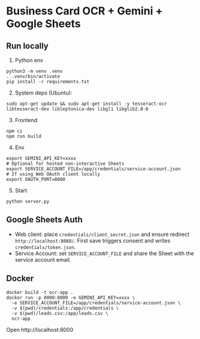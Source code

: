 # Business Card OCR + Gemini + Google Sheets

## Run locally
1. Python env
```
python3 -m venv .venv
. .venv/bin/activate
pip install -r requirements.txt
```
2. System deps (Ubuntu):
```
sudo apt-get update && sudo apt-get install -y tesseract-ocr libtesseract-dev libleptonica-dev libgl1 libglib2.0-0
```
3. Frontend
```
npm ci
npm run build
```
4. Env
```
export GEMINI_API_KEY=xxxx
# Optional for hosted non-interactive Sheets
export SERVICE_ACCOUNT_FILE=/app/credentials/service-account.json
# If using Web OAuth client locally
export OAUTH_PORT=8080
```
5. Start
```
python server.py
```

## Google Sheets Auth
- Web client: place `credentials/client_secret.json` and ensure redirect `http://localhost:8080/`. First save triggers consent and writes `credentials/token.json`.
- Service Account: set `SERVICE_ACCOUNT_FILE` and share the Sheet with the service account email.

## Docker
```
docker build -t ocr-app .
docker run -p 8000:8000 -e GEMINI_API_KEY=xxxx \
  -e SERVICE_ACCOUNT_FILE=/app/credentials/service-account.json \
  -v $(pwd)/credentials:/app/credentials \
  -v $(pwd)/leads.csv:/app/leads.csv \
  ocr-app
```
Open http://localhost:8000
